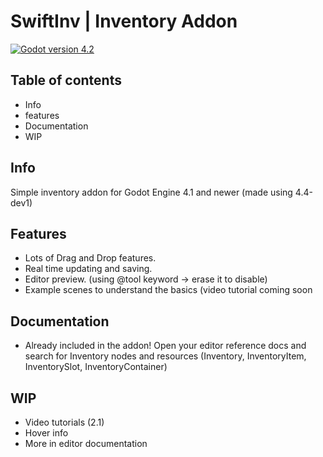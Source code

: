 # SwiftInv | Inventory Addon

[![Godot version 4.2](https://img.shields.io/badge/Godot%20Engine-4.1-blue.svg)](https://github.com/godotengine/godot/)

## Table of contents
- Info
- features
- Documentation
- WIP

## Info
Simple inventory addon for Godot Engine 4.1 and newer (made using 4.4-dev1)

## Features
- Lots of Drag and Drop features.
- Real time updating and saving.
- Editor preview. (using @tool keyword -> erase it to disable)
- Example scenes to understand the basics (video tutorial coming soon

## Documentation
- Already included in the addon! Open your editor reference docs and search for Inventory nodes and resources (Inventory, InventoryItem, InventorySlot, InventoryContainer)

## WIP
- Video tutorials (2.1)
- Hover info
- More in editor documentation

